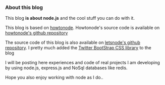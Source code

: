 ### About this blog

This blog **is about node.js** and the cool stuff you can do with it.

This blog is based on [howtonode][]. Howtonode's source code is available on [howtonode's github repository][]

The source code of this blog is also available on [letsnode's github repository]. I pretty much added the [Twitter BootStrap CSS library] to the blog 

I will be posting here experiences and code of real projects I am developing by using node.js, express.js and NoSql databases like redis.

Hope you also enjoy working with node as I do..	

[howtonode]: https://howtonode.org
[howtonode's github repository]: https://github.com/creationix/howtonode.org
[letsnode's github repository]: https://github.com/iloire/letsnode.com
[Twitter BootStrap CSS library]: http://twitter.github.com/bootstrap/
